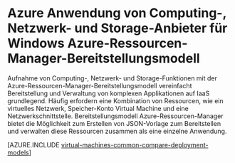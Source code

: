 <properties
   pageTitle="Computing-, Netzwerk- und Storage-Anbieter | Microsoft Azure"
   description="Übersicht über Computing-, Netzwerk- und Speicher Ressourcenprovider (CRP NFP und SRP) für Windows Azure-Ressourcen-Manager-Bereitstellungsmodell Applikationen"
   services="virtual-machines-windows"
   documentationCenter=""
   authors="tfitzmac"
   manager="timlt"
   editor="tysonn"
   tags="azure-resource-manager,azure-service-management"/>

<tags
   ms.service="virtual-machines-windows"
   ms.devlang="na"
   ms.topic="get-started-article"
   ms.tgt_pltfrm="vm-windows"
   ms.workload="infrastructure-services"
   ms.date="08/19/2015"
   ms.author="tomfitz"/>

# <a name="azure-compute-network-and-storage-providers-for-windows-applications-under-azure-resource-manager-deployment-model"></a>Azure Anwendung von Computing-, Netzwerk- und Storage-Anbieter für Windows Azure-Ressourcen-Manager-Bereitstellungsmodell

Aufnahme von Computing-, Netzwerk- und Storage-Funktionen mit der Azure-Ressourcen-Manager-Bereitstellungsmodell vereinfacht Bereitstellung und Verwaltung von komplexen Applikationen auf IaaS grundlegend. Häufig erfordern eine Kombination von Ressourcen, wie ein virtuelles Netzwerk, Speicher-Konto Virtual Machine und eine Netzwerkschnittstelle. Bereitstellungsmodell Azure-Ressourcen-Manager bietet die Möglichkeit zum Erstellen von JSON-Vorlage zum Bereitstellen und verwalten diese Ressourcen zusammen als eine einzelne Anwendung.

[AZURE.INCLUDE [virtual-machines-common-compare-deployment-models](../../includes/virtual-machines-common-compare-deployment-models.md)]
